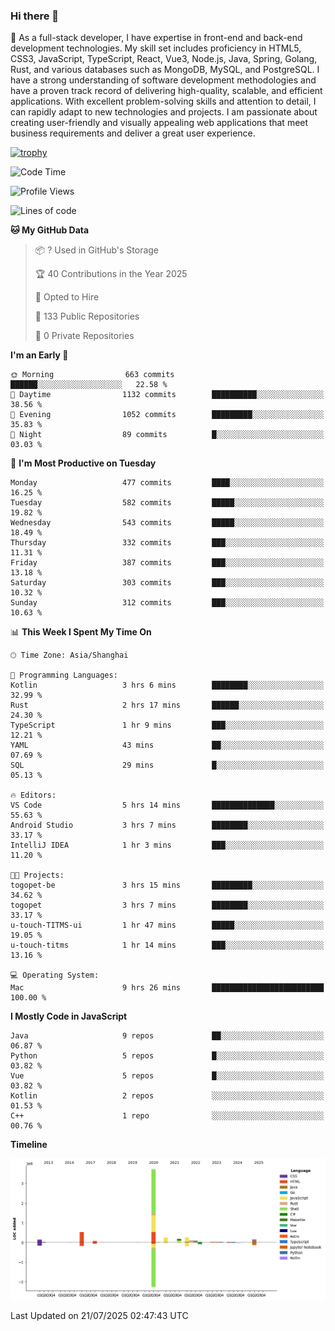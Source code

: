 ### Hi there 👋

🌱 As a full-stack developer, I have expertise in front-end and back-end development technologies. My skill set includes proficiency in HTML5, CSS3, JavaScript, TypeScript, React, Vue3, Node.js, Java, Spring, Golang, Rust, and various databases such as MongoDB, MySQL, and PostgreSQL. I have a strong understanding of software development methodologies and have a proven track record of delivering high-quality, scalable, and efficient applications. With excellent problem-solving skills and attention to detail, I can rapidly adapt to new technologies and projects. I am passionate about creating user-friendly and visually appealing web applications that meet business requirements and deliver a great user experience.

[![trophy](https://github-profile-trophy.vercel.app/?username=elton&rank=SECRET,SSS,SS,S,AAA,AA,A&theme=onedark&no-frame=true&margin-w=10)](https://github.com/ryo-ma/github-profile-trophy)

<!--START_SECTION:waka-->
![Code Time](http://img.shields.io/badge/Code%20Time-1%2C791%20hrs%2018%20mins-blue)

![Profile Views](http://img.shields.io/badge/Profile%20Views-0-blue)

![Lines of code](https://img.shields.io/badge/From%20Hello%20World%20I%27ve%20Written-5.8%20million%20lines%20of%20code-blue)

**🐱 My GitHub Data** 

> 📦 ? Used in GitHub's Storage 
 > 
> 🏆 40 Contributions in the Year 2025
 > 
> 💼 Opted to Hire
 > 
> 📜 133 Public Repositories 
 > 
> 🔑 0 Private Repositories 
 > 
**I'm an Early 🐤** 

```text
🌞 Morning                663 commits         ██████░░░░░░░░░░░░░░░░░░░   22.58 % 
🌆 Daytime                1132 commits        ██████████░░░░░░░░░░░░░░░   38.56 % 
🌃 Evening                1052 commits        █████████░░░░░░░░░░░░░░░░   35.83 % 
🌙 Night                  89 commits          █░░░░░░░░░░░░░░░░░░░░░░░░   03.03 % 
```
📅 **I'm Most Productive on Tuesday** 

```text
Monday                   477 commits         ████░░░░░░░░░░░░░░░░░░░░░   16.25 % 
Tuesday                  582 commits         █████░░░░░░░░░░░░░░░░░░░░   19.82 % 
Wednesday                543 commits         █████░░░░░░░░░░░░░░░░░░░░   18.49 % 
Thursday                 332 commits         ███░░░░░░░░░░░░░░░░░░░░░░   11.31 % 
Friday                   387 commits         ███░░░░░░░░░░░░░░░░░░░░░░   13.18 % 
Saturday                 303 commits         ███░░░░░░░░░░░░░░░░░░░░░░   10.32 % 
Sunday                   312 commits         ███░░░░░░░░░░░░░░░░░░░░░░   10.63 % 
```


📊 **This Week I Spent My Time On** 

```text
🕑︎ Time Zone: Asia/Shanghai

💬 Programming Languages: 
Kotlin                   3 hrs 6 mins        ████████░░░░░░░░░░░░░░░░░   32.99 % 
Rust                     2 hrs 17 mins       ██████░░░░░░░░░░░░░░░░░░░   24.30 % 
TypeScript               1 hr 9 mins         ███░░░░░░░░░░░░░░░░░░░░░░   12.21 % 
YAML                     43 mins             ██░░░░░░░░░░░░░░░░░░░░░░░   07.69 % 
SQL                      29 mins             █░░░░░░░░░░░░░░░░░░░░░░░░   05.13 % 

🔥 Editors: 
VS Code                  5 hrs 14 mins       ██████████████░░░░░░░░░░░   55.63 % 
Android Studio           3 hrs 7 mins        ████████░░░░░░░░░░░░░░░░░   33.17 % 
IntelliJ IDEA            1 hr 3 mins         ███░░░░░░░░░░░░░░░░░░░░░░   11.20 % 

🐱‍💻 Projects: 
togopet-be               3 hrs 15 mins       █████████░░░░░░░░░░░░░░░░   34.62 % 
togopet                  3 hrs 7 mins        ████████░░░░░░░░░░░░░░░░░   33.17 % 
u-touch-TITMS-ui         1 hr 47 mins        █████░░░░░░░░░░░░░░░░░░░░   19.05 % 
u-touch-titms            1 hr 14 mins        ███░░░░░░░░░░░░░░░░░░░░░░   13.16 % 

💻 Operating System: 
Mac                      9 hrs 26 mins       █████████████████████████   100.00 % 
```

**I Mostly Code in JavaScript** 

```text
Java                     9 repos             ██░░░░░░░░░░░░░░░░░░░░░░░   06.87 % 
Python                   5 repos             █░░░░░░░░░░░░░░░░░░░░░░░░   03.82 % 
Vue                      5 repos             █░░░░░░░░░░░░░░░░░░░░░░░░   03.82 % 
Kotlin                   2 repos             ░░░░░░░░░░░░░░░░░░░░░░░░░   01.53 % 
C++                      1 repo              ░░░░░░░░░░░░░░░░░░░░░░░░░   00.76 % 
```



**Timeline**

![Lines of Code chart](https://raw.githubusercontent.com/elton/elton/main/assets/bar_graph.png)


 Last Updated on 21/07/2025 02:47:43 UTC
<!--END_SECTION:waka-->

<!--
**elton/elton** is a ✨ _special_ ✨ repository because its `README.md` (this file) appears on your GitHub profile.

Here are some ideas to get you started:

- 🔭 I’m currently working on ...
- 🌱 I’m currently learning ...
- 👯 I’m looking to collaborate on ...
- 🤔 I’m looking for help with ...
- 💬 Ask me about ...
- 📫 How to reach me: ...
- 😄 Pronouns: ...
- ⚡ Fun fact: ...
-->
